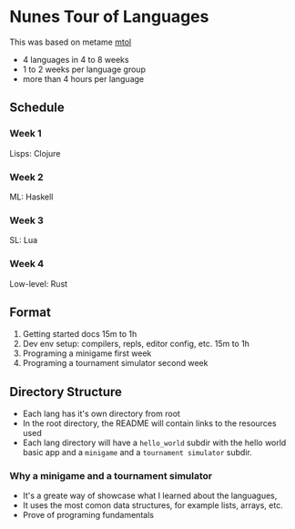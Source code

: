 # Nunes Tour of Languages

This was based on metame [mtol](https://github.com/metame/mtol)
</br>
- 4 languages in 4 to 8 weeks
- 1 to 2 weeks per language group
- more than 4 hours per language

## Schedule

### Week 1
Lisps: Clojure

### Week 2
ML: Haskell

### Week 3
SL: Lua

### Week 4
Low-level: Rust

## Format
1. Getting started docs 15m to 1h
2. Dev env setup: compilers, repls, editor config, etc. 15m to 1h
3. Programing a minigame first week
4. Programing a tournament simulator second week

## Directory Structure
* Each lang has it's own directory from root
* In the root directory, the README will contain links to the resources used
* Each lang directory will have a `hello_world` subdir with the hello world basic app and a `minigame` and a `tournament simulator` subdir.

### Why a minigame and a tournament simulator

* It's a greate way of showcase what I learned about the languagues,
* It uses the most comon data structures, for example lists, arrays, etc.
* Prove of programing fundamentals
